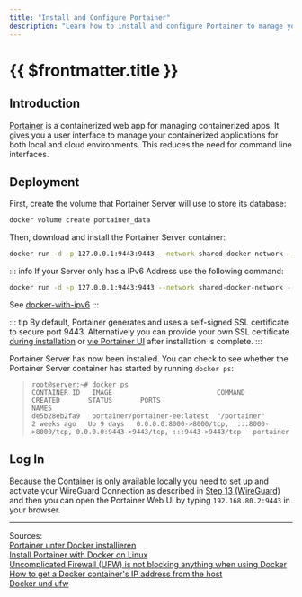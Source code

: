 ```yaml
---
title: "Install and Configure Portainer"
description: "Learn how to install and configure Portainer to manage your Docker Containers."
---
```


# {{ $frontmatter.title }}

## Introduction

[Portainer](https://www.portainer.io/) is a containerized web app for managing containerized apps. It gives you a user
interface to manage your containerized applications for both local and cloud environments. This reduces the need for
command line interfaces.

## Deployment

First, create the volume that Portainer Server will use to store its database:

``` bash
docker volume create portainer_data
```

Then, download and install the Portainer Server container:

``` bash
docker run -d -p 127.0.0.1:9443:9443 --network shared-docker-network --ip 192.168.80.2 --name portainer --restart=always -v /var/run/docker.sock:/var/run/docker.sock -v portainer_data:/data portainer/portainer-ce:latest
```

::: info
If your Server only has a IPv6 Address use the following command:

``` bash
docker run -d -p 127.0.0.1:9443:9443 --network shared-docker-network --ip 192.168.80.2 --name portainer --restart=always -v /var/run/docker.sock:/var/run/docker.sock -v portainer_data:/data registry.ipv6.docker.com/portainer/portainer-ce:latest
```  

See [docker-with-ipv6](14_docker.md#docker-with-ipv6)
:::

::: tip
By default, Portainer generates and uses a self-signed SSL certificate to secure port 9443. Alternatively you can
provide your own SSL
certificate [during installation](https://docs.portainer.io/advanced/ssl#using-your-own-ssl-certificate-on-docker-standalone)
or [vie Portainer UI](https://docs.portainer.io/admin/settings#ssl-certificate) after installation is complete.
:::

Portainer Server has now been installed. You can check to see whether the Portainer Server container has started by
running `docker ps`:
> ```
> root@server:~# docker ps
> CONTAINER ID   IMAGE                          COMMAND                  CREATED       STATUS       PORTS                                                                                  NAMES             
> de5b28eb2fa9   portainer/portainer-ee:latest  "/portainer"             2 weeks ago   Up 9 days   0.0.0.0:8000->8000/tcp,  :::8000->8000/tcp, 0.0.0.0:9443->9443/tcp, :::9443->9443/tcp   portainer
> ```

## Log In

<!-- ~~Because the Container runs only on localhost, we need to find out the internal IP of the Container to connect to it.
This command returns the IP Address of the Docker Container running Portainer~~

~~``` bashdocker inspect -f '{{range.NetworkSettings.Networks}} {{.IPAddress}}{{end}}' portainer```~~ -->

Because the Container is only available locally you need to set up and activate your WireGuard Connection as described
in [Step 13 (WireGuard)](13_wireguard.md) and then you can open the Portainer Web UI by typing `192.168.80.2:9443`
in your browser.

---
Sources:  
[Portainer unter Docker installieren](https://www.ionos.de/digitalguide/server/konfiguration/portainer-unter-docker-installieren/)  
[Install Portainer with Docker on Linux](https://docs.portainer.io/start/install/server/docker/linux)  
[Uncomplicated Firewall (UFW) is not blocking anything when using Docker](https://askubuntu.com/questions/652556/uncomplicated-firewall-ufw-is-not-blocking-anything-when-using-docker)  
[How to get a Docker container's IP address from the host](https://stackoverflow.com/questions/17157721/how-to-get-a-docker-containers-ip-address-from-the-host)  
[Docker und ufw](https://gnulinux.ch/docker-und-ufw)
